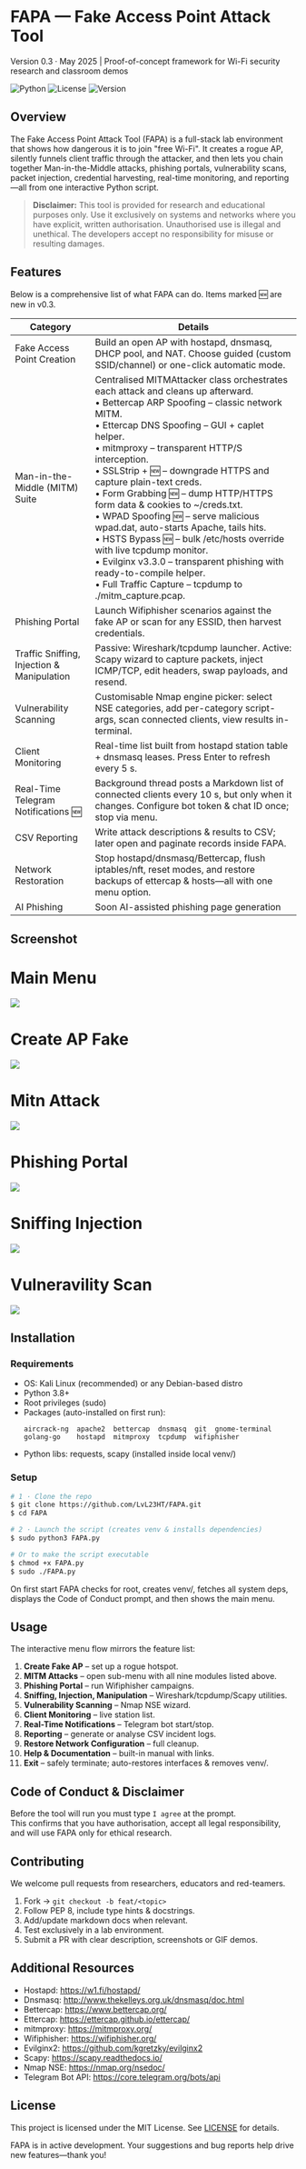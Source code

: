 # FAPA — Fake Access Point Attack Tool

Version 0.3 · May 2025  |  Proof-of-concept framework for Wi-Fi security research and classroom demos

![Python](https://img.shields.io/badge/python-3.8+-blue.svg)
![License](https://img.shields.io/badge/license-MIT-green.svg)
![Version](https://img.shields.io/badge/version-v0.3-orange.svg)

## Overview

The Fake Access Point Attack Tool (FAPA) is a full-stack lab environment that shows how dangerous it is to join "free Wi-Fi". It creates a rogue AP, silently funnels client traffic through the attacker, and then lets you chain together Man-in-the-Middle attacks, phishing portals, vulnerability scans, packet injection, credential harvesting, real-time monitoring, and reporting—all from one interactive Python script.

> **Disclaimer:** This tool is provided for research and educational purposes only. Use it exclusively on systems and networks where you have explicit, written authorisation. Unauthorised use is illegal and unethical. The developers accept no responsibility for misuse or resulting damages.

## Features

Below is a comprehensive list of what FAPA can do. Items marked 🆕 are new in v0.3.

| Category | Details |
|----------|---------|
| Fake Access Point Creation | Build an open AP with hostapd, dnsmasq, DHCP pool, and NAT. Choose guided (custom SSID/channel) or one-click automatic mode. |
| Man-in-the-Middle (MITM) Suite | Centralised MITMAttacker class orchestrates each attack and cleans up afterward.<br>• Bettercap ARP Spoofing – classic network MITM.<br>• Ettercap DNS Spoofing – GUI + caplet helper.<br>• mitmproxy – transparent HTTP/S interception.<br>• SSLStrip + 🆕 – downgrade HTTPS and capture plain-text creds.<br>• Form Grabbing 🆕 – dump HTTP/HTTPS form data & cookies to ~/creds.txt.<br>• WPAD Spoofing 🆕 – serve malicious wpad.dat, auto-starts Apache, tails hits.<br>• HSTS Bypass 🆕 – bulk /etc/hosts override with live tcpdump monitor.<br>• Evilginx v3.3.0 – transparent phishing with ready-to-compile helper.<br>• Full Traffic Capture – tcpdump to ./mitm_capture.pcap. |
| Phishing Portal | Launch Wifiphisher scenarios against the fake AP or scan for any ESSID, then harvest credentials. |
| Traffic Sniffing, Injection & Manipulation | Passive: Wireshark/tcpdump launcher. Active: Scapy wizard to capture packets, inject ICMP/TCP, edit headers, swap payloads, and resend. |
| Vulnerability Scanning | Customisable Nmap engine picker: select NSE categories, add per-category script-args, scan connected clients, view results in-terminal. |
| Client Monitoring | Real-time list built from hostapd station table + dnsmasq leases. Press Enter to refresh every 5 s. |
| Real-Time Telegram Notifications 🆕 | Background thread posts a Markdown list of connected clients every 10 s, but only when it changes. Configure bot token & chat ID once; stop via menu. |
| CSV Reporting | Write attack descriptions & results to CSV; later open and paginate records inside FAPA. |
| Network Restoration | Stop hostapd/dnsmasq/Bettercap, flush iptables/nft, reset modes, and restore backups of ettercap & hosts—all with one menu option. |
| AI Phishing | Soon AI-assisted phishing page generation |

## Screenshot

# Main Menu
![](https://github.com/LvL23HT/FAPA/blob/main/main_menu.png)

# Create AP Fake
![](https://github.com/LvL23HT/FAPA/blob/main/create_ap_fake.png)

# Mitn Attack 
![](https://github.com/LvL23HT/FAPA/blob/main/mitm_attack.png)

# Phishing Portal
![](https://github.com/LvL23HT/FAPA/blob/main/phishing_portal.png)

# Sniffing Injection
![](https://github.com/LvL23HT/FAPA/blob/main/sniffing_injection.png)

# Vulneravility Scan
![](https://github.com/LvL23HT/FAPA/blob/main/vulnerability_scan.png)


## Installation

### Requirements

- OS: Kali Linux (recommended) or any Debian-based distro
- Python 3.8+
- Root privileges (sudo)
- Packages (auto-installed on first run):
  ```
  aircrack-ng  apache2  bettercap  dnsmasq  git  gnome-terminal
  golang-go    hostapd  mitmproxy  tcpdump  wifiphisher
  ```
- Python libs: requests, scapy (installed inside local venv/)

### Setup

```bash
# 1 · Clone the repo
$ git clone https://github.com/LvL23HT/FAPA.git
$ cd FAPA

# 2 · Launch the script (creates venv & installs dependencies)
$ sudo python3 FAPA.py

# Or to make the script executable
$ chmod +x FAPA.py
$ sudo ./FAPA.py
```


On first start FAPA checks for root, creates venv/, fetches all system deps, displays the Code of Conduct prompt, and then shows the main menu.

## Usage

The interactive menu flow mirrors the feature list:

1. **Create Fake AP** – set up a rogue hotspot.
2. **MITM Attacks** – open sub-menu with all nine modules listed above.
3. **Phishing Portal** – run Wifiphisher campaigns.
4. **Sniffing, Injection, Manipulation** – Wireshark/tcpdump/Scapy utilities.
5. **Vulnerability Scanning** – Nmap NSE wizard.
6. **Client Monitoring** – live station list.
7. **Real-Time Notifications** – Telegram bot start/stop.
8. **Reporting** – generate or analyse CSV incident logs.
9. **Restore Network Configuration** – full cleanup.
10. **Help & Documentation** – built-in manual with links.
11. **Exit** – safely terminate; auto-restores interfaces & removes venv/.

## Code of Conduct & Disclaimer

Before the tool will run you must type `I agree` at the prompt.  
This confirms that you have authorisation, accept all legal responsibility, and will use FAPA only for ethical research.

## Contributing

We welcome pull requests from researchers, educators and red-teamers.

1. Fork → `git checkout -b feat/<topic>`
2. Follow PEP 8, include type hints & docstrings.
3. Add/update markdown docs when relevant.
4. Test exclusively in a lab environment.
5. Submit a PR with clear description, screenshots or GIF demos.

## Additional Resources

- Hostapd: https://w1.fi/hostapd/
- Dnsmasq: http://www.thekelleys.org.uk/dnsmasq/doc.html
- Bettercap: https://www.bettercap.org/
- Ettercap: https://ettercap.github.io/ettercap/
- mitmproxy: https://mitmproxy.org/
- Wifiphisher: https://wifiphisher.org/
- Evilginx2: https://github.com/kgretzky/evilginx2
- Scapy: https://scapy.readthedocs.io/
- Nmap NSE: https://nmap.org/nsedoc/
- Telegram Bot API: https://core.telegram.org/bots/api

## License

This project is licensed under the MIT License. See [LICENSE](https://github.com/LvL23HT/FAPA/blob/main/LICENSE) for details.

FAPA is in active development. Your suggestions and bug reports help drive new features—thank you!
